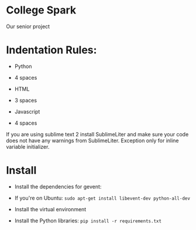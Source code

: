# College Spark

Our senior project

# Indentation Rules:
* Python
 * 4 spaces

* HTML
 * 3 spaces

* Javascript
 * 4 spaces

If you are using sublime text 2 install SublimeLiter and make sure your code does not have any warnings
from SublimeLiter. Exception only for inline variable initializer.  

# Install

* Install the dependencies for gevent:

 * If you're on Ubuntu: `sudo apt-get install libevent-dev python-all-dev`

* Install the virtual environment

* Install the Python libraries: `pip install -r requirements.txt`
